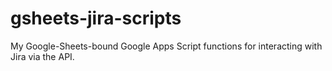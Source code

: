 # gsheets-jira-scripts

My Google-Sheets-bound Google Apps Script functions for interacting with Jira via the API.
